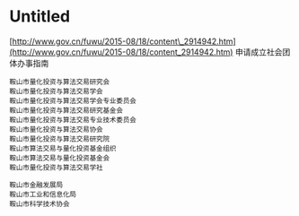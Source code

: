 # Untitled

[http://www.gov.cn/fuwu/2015-08/18/content\_2914942.htm](http://www.gov.cn/fuwu/2015-08/18/content_2914942.htm) 申请成立社会团体办事指南

```text
鞍山市量化投资与算法交易研究会
鞍山市量化投资与算法交易学会
鞍山市量化投资与算法交易学会专业委员会
鞍山市量化投资与算法交易研究基金会
鞍山市量化投资与算法交易专业技术委员会
鞍山市量化投资与算法交易协会
鞍山市量化投资与算法交易研究院
鞍山市算法交易与量化投资基金组织
鞍山市算法交易与量化投资基金会
鞍山市量化投资与算法交易学社

鞍山市金融发展局
鞍山市工业和信息化局
鞍山市科学技术协会
```



